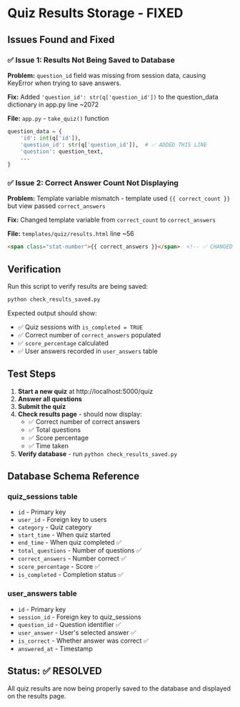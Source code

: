 # Quiz Results Storage - FIXED

## Issues Found and Fixed

### ✅ Issue 1: Results Not Being Saved to Database
**Problem:** `question_id` field was missing from session data, causing KeyError when trying to save answers.

**Fix:** Added `'question_id': str(q['question_id'])` to the question_data dictionary in app.py line ~2072

**File:** `app.py` - `take_quiz()` function
```python
question_data = {
    'id': int(q['id']),
    'question_id': str(q['question_id']),  # ✅ ADDED THIS LINE
    'question': question_text,
    ...
}
```

### ✅ Issue 2: Correct Answer Count Not Displaying
**Problem:** Template variable mismatch - template used `{{ correct_count }}` but view passed `correct_answers`

**Fix:** Changed template variable from `correct_count` to `correct_answers`

**File:** `templates/quiz/results.html` line ~56
```html
<span class="stat-number">{{ correct_answers }}</span>  <!-- ✅ CHANGED FROM correct_count -->
```

## Verification

Run this script to verify results are being saved:
```bash
python check_results_saved.py
```

Expected output should show:
- ✅ Quiz sessions with `is_completed = TRUE`
- ✅ Correct number of `correct_answers` populated
- ✅ `score_percentage` calculated
- ✅ User answers recorded in `user_answers` table

## Test Steps

1. **Start a new quiz** at http://localhost:5000/quiz
2. **Answer all questions** 
3. **Submit the quiz**
4. **Check results page** - should now display:
   - ✅ Correct number of correct answers
   - ✅ Total questions
   - ✅ Score percentage
   - ✅ Time taken
5. **Verify database** - run `python check_results_saved.py`

## Database Schema Reference

### quiz_sessions table
- `id` - Primary key
- `user_id` - Foreign key to users
- `category` - Quiz category
- `start_time` - When quiz started
- `end_time` - When quiz completed ✅
- `total_questions` - Number of questions ✅
- `correct_answers` - Number correct ✅
- `score_percentage` - Score ✅
- `is_completed` - Completion status ✅

### user_answers table
- `id` - Primary key
- `session_id` - Foreign key to quiz_sessions
- `question_id` - Question identifier ✅
- `user_answer` - User's selected answer ✅
- `is_correct` - Whether answer was correct ✅
- `answered_at` - Timestamp

## Status: ✅ RESOLVED

All quiz results are now being properly saved to the database and displayed on the results page.

